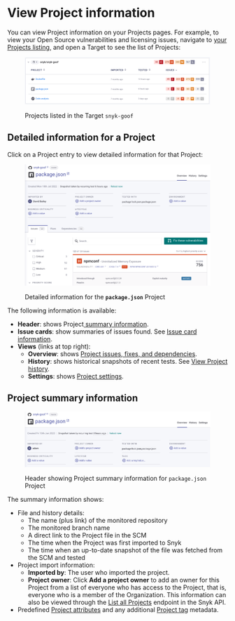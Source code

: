 # View Project information

You can view Project information on your Projects pages. For example, to view your Open Source vulnerabilities and licensing issues, navigate to [your Projects listing](https://app.snyk.io/projects), and open a Target to see the list of Projects:

<figure><img src="../../.gitbook/assets/Project-list.png" alt="Projects listed in the Target snyk-goof"><figcaption><p>Projects listed in the Target <code>snyk-goof</code></p></figcaption></figure>

## Detailed information for a Project

Click on a Project entry to view detailed information for that Project:

<figure><img src="../../.gitbook/assets/project-header (1).png" alt="Detailed information for the Package.json Project"><figcaption><p>Detailed information for the <strong><code>package.json</code></strong> Project</p></figcaption></figure>

The following information is available:

* **Header**: shows Project[ summary information](view-project-information.md#project-summary-information).
* **Issue cards**: show summaries of issues found. See [Issue card information](../../manage-risk/snyk-projects/issue-card-information.md).
* **Views** (links at top right):
  * **Overview**: shows [Project issues, fixes, and dependencies](../../manage-risk/snyk-projects/view-project-issues-fixes-and-dependencies.md).
  * **History**: shows historical snapshots of recent tests. See [View Project history](../../manage-risk/snyk-projects/view-project-history.md).
  * **Settings**: shows [Project settings](../../manage-risk/snyk-projects/view-and-edit-project-settings.md).

## Project summary information

<figure><img src="../../.gitbook/assets/Project-header-new.png" alt="Header showing Project summary information for package.json Project"><figcaption><p>Header showing Project summary information for <code>package.json</code> Project</p></figcaption></figure>

The summary information shows:

* File and history details:
  * The name (plus link) of the monitored repository
  * The monitored branch name
  * A direct link to the Project file in the SCM
  * The time when the Project was first imported to Snyk
  * The time when an up-to-date snapshot of the file was fetched from the SCM and tested
* Project import information:
  * **Imported by**: The user who imported the project.
  * **Project owner**: Click **Add a project owner** to add an owner for this Project from a list of everyone who has access to the Project, that is, everyone who is a member of the Organization. This information can also be viewed through the [List all Projects](https://apidocs.snyk.io/#get-/orgs/-org\_id-/projects) endpoint in the Snyk API.
* Predefined [Project attributes](../../manage-risk/snyk-projects/project-attributes.md) and any additional [Project tag](../../manage-risk/snyk-projects/project-tags.md) metadata.
